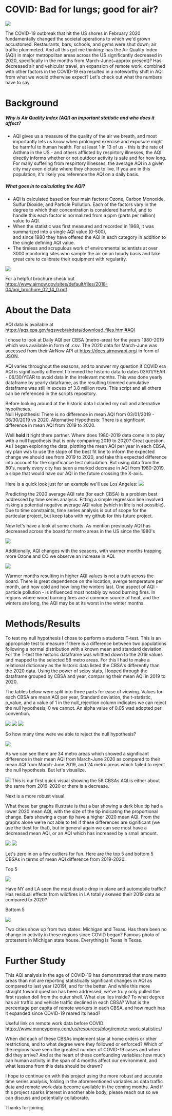 # COVID: Bad for lungs; good for air?

![](img/IMG_2637.jpg)

The COVID-19 outbreak that hit the US shores in February 2020 fundamentally changed the societal operations to which we'd grown accustomed.  Restaurants, bars, schools, and gyms were shut down; air traffic plummeted. And all this got me thinking: has the Air Quality Index (AQI) in major metropolitan areas across the US significantly decreased in 2020, specifically in the months from March-June(~approx present)? Has decreased air and vehicular travel, an expansion of remote work, combined with other factors in the COVID-19 era resulted in a noteworthy shift in AQI from what we would otherwise expect?  Let's check out what the numbers have to say.

# Background

##### Why is Air Quality Index (AQI) an important statistic and who does it affect?
 - AQI gives us a measure of the quality of the air we breath, and most importantly lets us know when prolonged exercise and exposure might be harmful to human health.  For at least 1 in 13 of us - this is the rate of Asthma in the US - and others afflicted by respirtory illnesses, the AQI directly informs whether or not outdoor activity is safe and for how long.  For many suffering from respirtory illnesses, the average AQI in a given city may even dictate where they choose to live.  If you are in this population, it's likely you reference the AQI on a daily basis.  
 
##### What goes in to calculating the AQI?
  - AQI is calculated based on four main factors: Ozone, Carbon Monoxide, Sulfur Dioxide, and Particle Pollution.
    Each of the factors vary in the degree to which their concentration is considered harmful, and to handle this each factor         is normalized from a ppm (parts per million) value to AQI.  
  - When the statistic was first measured and recorded in 1968, it was summarized into a single AQI value (0-500),         
    and since 1980 they have offered the AQI in each category in addition to the single defining AQI value.
  - The tireless and scrupulous work of environmental scientists at over 3000 monitoring sites who sample the air on an hourly         basis and take great care to calibrate their equipment with regularity. 
  
 ![](img/AQI-chart-1024x752.png)
  
 
For a helpful brochure check out https://www.airnow.gov/sites/default/files/2018-04/aqi_brochure_02_14_0.pdf

# About the Data
AQI data is available at https://aqs.epa.gov/aqsweb/airdata/download_files.html#AQI

I chose to look at Daily AQI per CBSA (metro-area) for the years 1980-2019 which was available in form of .csv.
The 2020 data for March-June was accessed from their AirNow API at https://docs.airnowapi.org/ in form of JSON.

AQI varies throughout the seasons, and to answer my question if COVID era AQI is significantly different I trimmed the historic data to dates 03/01/YEAR  -  06/30/YEAR to avoid data in the irrelevant months.  This was done yearly dataframe by yearly dataframe, as the resulting trimmed cumulative dataframe was still in excess of 3.8 million rows. This script and all others can be referenced in the scripts repository.

Before looking around at the historic data I claried my null and alternative hypotheses.  
        Null Hypothesis: There is no difference in mean AQI from 03/01/2019 - 06/30/2019 vs 2020.
        Alternative Hypothesis: There is a signficant difference in mean AQI from 2019 to 2020.
            

Well **hold it** right there partner.  Where does 1980-2019 data come in to play with a null hypothesis that is only comparing 2019 to 2020?  Great question.  As I began exploring the data, plotting the mean AQI per year in each CBSA, my plan was to use the slope of the best fit line to inform the expected change we should see from 2019 to 2020, and take this expected difference into account for the significance test calculation. But using data from the 80's, nearly every city has seen a marked decrease in AQI from 1980-2019, a slope that would have our AQI in the future crossing the X-axis.  

Here is a quick look just for an example we'll use Los Angeles: ![](img/test.jpg)

Predicting the 2020 average AQI rate (for each CBSA) is a problem best addressed by time series analysis. Fitting a simple regression line involved risking a potential negative average AQI value (which in life is not possible). Due to time constraints, time series analysis is out of scope for the particular project, but keep tabs with my github for this future project. 


Now let's have a look at some charts. As mention previously AQI has decreased across the board for metro areas in the US since the 1980's

![](img/historic_yearly_aqi.jpg)

Additionally, AQI changes with the seasons, with warmer months trapping more Ozone and CO we observe an increase in AQI.

![](img/historic_monthly_aqi.jpg)


Warmer months resulting in higher AQI values is not a truth across the board.  There is great dependence on the location, averge temperature per month, and how cold and how long the winters last.  One aspect of AQI - particle pollution - is influenced most notably by wood burning fires.  In regions where wood burning fires are a common source of heat, and the winters are long, the AQI may be at its worst in the winter months.  



# Methods/Results

To test my null hypothesis I chose to perform a students T-test. This is an appropriate test to measure if there is a difference between two populations following a normal distribution with a known mean and standard deviation. For the T-test the historic dataframe was whittled down to the 2019 values and mapped to the selected 58 metro areas.  For this I had to make a relational dictionary as the historic data listed the CBSA's differently than the 2020 data.  Using the power of scipy stats, I looped through the dataframe grouped by CBSA and year, comparing their mean AQI in 2019 to 2020. 

The tables below were split into three parts for ease of viewing. Values for each CBSA are mean AQI per year, Standard deviation, the t-statistic, p_value, and a value of 1 in the null_rejection column indicates we can reject the null hypothesis; 0 we cannot. An alpha value of 0.05 wad adopted per convention.   

![](img/dfpart1.png)
![](img/dfpart2.png)
![](img/dfpart3.png)


So how many time were we able to reject the null hypothesis?

![](img/nullreject.png)

As we can see there are 34 metro areas which showed a significant difference in their mean AQI from March-June 2020 as compared to their mean AQI from March-June 2019, and 24 metro areas which failed to reject the null hypothesis.  But let's visualize.

![](img/onestep.png)
This is our first quick visual showing the 58 CBSAs AQI is either about the same from 2019-2020 or there is a decrease.

Next is a more robust visual.  

What these bar graphs illustrate is that a bar showing a dark blue tip had a lower 2020 mean AQI, with the size of the tip indicating the proportional change. Bars showing a cyan tip have a higher 2020 mean AQI. From the graphs alone we're not able to tell if these differences are significant (we use the ttest for that), but in general again we can see most have a decreased mean AQI, or an AQI which has increased by a small amount.  

![](img/meanAQIcomp2.png)
![](img/meanAQIcomp1.png)


Let's zero in on a few outliers for fun. Here are the top 5 and bottom 5 CBSAs in terms of mean AQI difference from 2019-2020.

Top 5

![](img/topfive.png)

Have NY and LA seen the most drastic drop in plane and automobile traffic? Has residual effects from wildfires in LA totally skewed their 2019 data as compared to 2020? 

Bottom 5

![](img/bottomfive.png)

Two cities show up from two states: Michigan and Texas.  Has there been no change in activity in these regions since COVID began? Famous photo of protesters in Michigan state house. Everything is Texas in Texas.  
 




# Further Study

This AQI analysis in the age of COVID-19 has demonstrated that more metro areas than not are reporting statistically significant changes in AQI as compared to last year (2019), and for the better.  And while this more straight foward question has been addressed, we've truly only pulled the first russian doll from the outer shell.  What else lies inside?  To what degree has air traffic and vehicle traffic declined in each CBSA? What is the percentage per capita of remote workers in each CBSA, and how much has it expanded since COVID-19 reared its head?  

Useful link on remote work data before COVID: https://www.moneypenny.com/us/resources/blog/remote-work-statistics/

When did each of these CBSAs implement stay at home orders or other restrictions, and to what degree were they followed or enforced?  Which of the regions have seen the greatest number of COVID-19 cases and when did they arrive? And at the heart of these confounding variables: how much can human activity in the span of 4 months affect our environment, and what lessons from this data should be drawn?  

I hope to continue on with this project using the more robust and accurate time series analysis, folding in the aforementioned variables as data traffic data and remote work data become available in the coming months.  And if this project sparks interest in another able body, please reach out so we can discuss and potentially collaborate.  


Thanks for joining.  







            






















